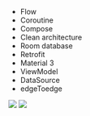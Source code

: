 - Flow 
- Coroutine
- Compose
- Clean architecture
- Room database
- Retrofit
- Material 3
- ViewModel
- DataSource
- edgeToedge

![](https://github.com/mozhdehNouri/WeatherApp/blob/master/Screenshot%20(428).png)
![](https://github.com/mozhdehNouri/WeatherApp/blob/master/Screenshot%20(429).png)
